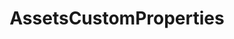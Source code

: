 ---
code: true
type: branch
title: AssetsCustomProperties
description: Kuzzle IoT - AssetsCustomProperties class
---